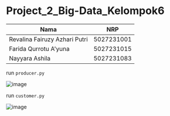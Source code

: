# Project_2_Big-Data_Kelompok6

| Nama          | NRP          |
| ------------- | ------------ |
| Revalina Fairuzy Azhari Putri | 5027231001 |
| Farida Qurrotu A'yuna | 5027231015 |
| Nayyara Ashila | 5027231083 |


run `producer.py`

![image](https://github.com/user-attachments/assets/237ef27a-0ab5-449a-ac94-491c24435a4b)

run `customer.py`

![image](https://github.com/user-attachments/assets/a64be2ea-84f0-434f-80a5-ee88d2389c29)


